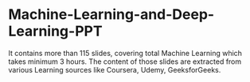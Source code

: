 # Machine-Learning-and-Deep-Learning-PPT
It contains more than 115 slides, covering total Machine Learning which takes minimum 3 hours. 
The content of those slides are extracted from various Learning sources like Coursera, Udemy, GeeksforGeeks. 
